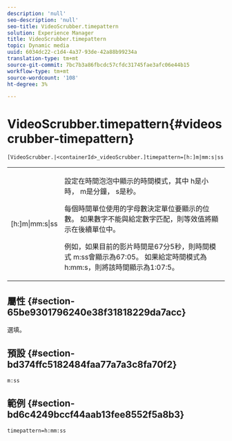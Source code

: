 ```yaml
---
description: 'null'
seo-description: 'null'
seo-title: VideoScrubber.timepattern
solution: Experience Manager
title: VideoScrubber.timepattern
topic: Dynamic media
uuid: 6034dc22-c1d4-4a37-93de-42a88b99234a
translation-type: tm+mt
source-git-commit: 7bc7b3a86fbcdc57cfdc31745fae3afc06e44b15
workflow-type: tm+mt
source-wordcount: '108'
ht-degree: 3%

---
```



# VideoScrubber.timepattern{#videoscrubber-timepattern}

`[VideoScrubber.|<containerId>_videoScrubber.]timepattern=[h:]m|mm:s|ss`

<table id="table_D1D7BE09311B469983B52E34338FEAFE"> 
 <tbody> 
  <tr> 
   <td colname="col1"> <p> <span class="codeph"> [h:]m|mm:s|ss</span> </p> </td> 
   <td colname="col2"> <p> 設定在時間泡泡中顯示的時間模式，其中<span class="codeph"> h</span>是小時，<span class="codeph"> m</span>是分鐘，<span class="codeph"> s</span>是秒。 </p> <p>每個時間單位使用的字母數決定單位要顯示的位數。 如果數字不能與給定數字匹配，則等效值將顯示在後續單位中。 </p> <p>例如，如果目前的影片時間是67分5秒，則時間模式<span class="codeph"> m:ss</span>會顯示為67:05。 如果給定時間模式為<span class="codeph"> h:mm:s</span>，則將該時間顯示為1:07:5。 </p> </td> 
  </tr> 
 </tbody> 
</table>

## 屬性 {#section-65be9301796240e38f31818229da7acc}

選填。

## 預設 {#section-bd374ffc5182484faa77a7a3c8fa70f2}

`m:ss`

## 範例 {#section-bd6c4249bccf44aab13fee8552f5a8b3}

`timepattern=h:mm:ss`
